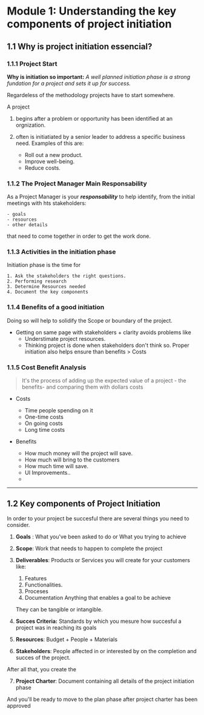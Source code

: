# Module 1: Understanding the key components of project initiation
## 1.1 Why is project initiation essencial?
  
### 1.1.1 Project Start

  **Why is initiation so important:** *A well planned initiation phase is a strong fundation for a project and sets it up for success.*

  Regardeless of the methodology projects have to start somewhere. 
  
  
A project 
1. begins after a problem or opportunity has been identified at an orgnization.  
2. often is initiatiated by a senior leader to address a specific business need. Examples of this are:

	- 	Roll out a new product.
	-	 Improve well-being.
	-	 Reduce costs.

### 1.1.2 The Project Manager Main Responsability

As a Project Manager is your ***responsability*** to help identify, from the initial meetings with hts stakeholders:

	- goals
	- resources
	- other details
that need to come together in order to get the work done.


### 1.1.3 Activities in the initiation phase

Initiation phase is the time for

	1. Ask the stakeholders the right questions.
	2. Performing research
	3. Determine Resources needed
	4. Document the key components
	
### 1.1.4 Benefits of a good initiation

Doing so will help to solidify the Scope or boundary of the project.
- Getting on same page with stakeholders + clarity avoids problems like
	+ Understimate project resources.
	+ Thinking project is done when stakeholders don't think so.
Proper initiation also helps ensure than benefits > Costs	

### 1.1.5 Cost Benefit Analysis

>It's the process of adding up the expected value of a project - the benefits- and comparing them with dollars costs

- Costs
	- Time people spending on it
	- One-time costs
	- On going costs
	- Long time costs
	
 - Benefits
 	- How much money will the project will save.
 	- How much will bring to the customers
 	- How much time will save.
 	- UI Improvements..
 	-  
-----
## 1.2 Key components of Project Initiation

In order to your project be succesful there are several things you need to consider.

1. **Goals** : What you've been asked to do or What you trying to achieve
2. **Scope**: Work that needs to happen to complete the project
3. **Deliverables**: Products or Services you will create for your customers like:
	1. Features
	2. Functionalities.
	3. Proceses
	4. Documentation
Anything that enables a goal to be achieve
	
	They can be tangible or intangible.
4. **Succes Criteria:** Standards by which you mesure how succesful a project was in reaching its goals
5. **Resources**: Budget + People + Materials
6. **Stakeholders**: People affected in or interested by on the completion and succes of the project.


After all that, you create the 

7. **Project Charter**: Document containing all details of the project initiation phase

And you'll be ready to move to the plan phase after project charter has been approved
